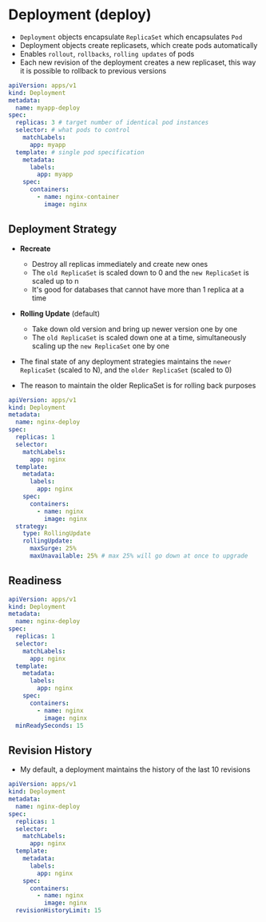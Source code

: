 # Deployment (deploy)

- `Deployment` objects encapsulate `ReplicaSet` which encapsulates `Pod`
- Deployment objects create replicasets, which create pods automatically
- Enables `rollout`, `rollbacks`, `rolling updates` of pods
- Each new revision of the deployment creates a new replicaset, this way it is possible to rollback to previous versions

```yaml
apiVersion: apps/v1
kind: Deployment
metadata:
  name: myapp-deploy
spec:
  replicas: 3 # target number of identical pod instances
  selector: # what pods to control
    matchLabels:
      app: myapp
  template: # single pod specification
    metadata:
      labels:
        app: myapp
    spec:
      containers:
        - name: nginx-container
          image: nginx
```

## Deployment Strategy

- **Recreate**
  - Destroy all replicas immediately and create new ones
  - The `old ReplicaSet` is scaled down to 0 and the `new ReplicaSet` is scaled up to n
  - It's good for databases that cannot have more than 1 replica at a time

- **Rolling Update** (default)
  - Take down old version and bring up newer version one by one
  - The `old ReplicaSet` is scaled down one at a time, simultaneously scaling up the `new ReplicaSet` one by one

- The final state of any deployment strategies maintains the `newer ReplicaSet` (scaled to N), and the `older ReplicaSet` (scaled to 0)
- The reason to maintain the older ReplicaSet is for rolling back purposes

```yaml
apiVersion: apps/v1
kind: Deployment
metadata:
  name: nginx-deploy
spec:
  replicas: 1
  selector:
    matchLabels:
      app: nginx
  template:
    metadata:
      labels:
        app: nginx
    spec:
      containers:
        - name: nginx
          image: nginx
  strategy:
    type: RollingUpdate
    rollingUpdate:
      maxSurge: 25%
      maxUnavailable: 25% # max 25% will go down at once to upgrade
```

## Readiness

```yaml
apiVersion: apps/v1
kind: Deployment
metadata:
  name: nginx-deploy
spec:
  replicas: 1
  selector:
    matchLabels:
      app: nginx
  template:
    metadata:
      labels:
        app: nginx
    spec:
      containers:
        - name: nginx
          image: nginx
  minReadySeconds: 15
```

## Revision History

- My default, a deployment maintains the history of the last 10 revisions

```yaml
apiVersion: apps/v1
kind: Deployment
metadata:
  name: nginx-deploy
spec:
  replicas: 1
  selector:
    matchLabels:
      app: nginx
  template:
    metadata:
      labels:
        app: nginx
    spec:
      containers:
        - name: nginx
          image: nginx
  revisionHistoryLimit: 15
```
